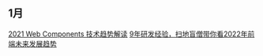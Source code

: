 ## 1月
[2021 Web Components 技术趋势解读](https://mp.weixin.qq.com/s/VLmplSwJyaj7DW9HCY99iA)
[9年研发经验，扫地盲僧带你看2022年前端未来发展趋势](https://juejin.cn/post/7036294322567774239)